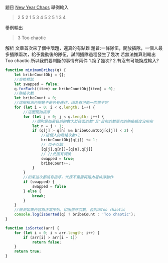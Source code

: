 題目
[New Year Chaos](https://www.hackerrank.com/challenges/new-year-chaos/problem)
舉例輸入
>2
5
2 1 5 3 4
5
2 5 1 3 4

舉例輸出
>3
Too chaotic

解析
文章首次來了個中階題，還真的有點難
題旨:一條隊伍，開放插隊，一個人最多插隊兩次，給予變動後的隊伍，試問插隊過程發生了幾次
若無法推算則輸出Too chaotic
所以我們要判斷的事情有兩件
1.換了幾次?
2.有沒有可能換成輸入?

```js
function minimumBribes(q) {
    let bribeCountObj = {};
    //交換標誌
    let swapped = false;
    q.forEach((item) => bribeCountObj[item] = 0);
    //賄絡次數
    let bribeCount = 0;
    //這圈檢測內圈是不是仍有運作，因為有可能一次排不完
    for (let i = 0; i < q.length; i++) {
        //這圈開始排序
        for (let j = 0; j < q.length; j++) {
            //規則是如果目前的數大於後面的數"且"目前的數兩次的賄絡額度沒用完
            let n = j + 1;
            if (q[j] > q[n] && bribeCountObj[q[j]] < 2) {
                //這個人的賄絡次數+1
                bribeCountObj[q[j]] += 1;
                // 位子互調
                [q[j],q[n]]=[q[n],q[j]]
                // //此圈有調換
                swapped = true;
                bribeCount++;
            }
        }
        //如果這次都沒有排序，代表不需要再跑內層排序動作
        if (swapped) {
            swapped = false
        } else {
            break;
        }
    }
    //檢測如果內容為正常序列，印出排序次數，否則印Too chaotic
    console.log(isSorted(q) ? bribeCount : 'Too chaotic');
}

function isSorted(arr) {
    for (let i = 0; i < arr.length; i++) {
        if (arr[i] > arr[i + 1])
            return false;
    }
    return true;
}
 
```

  
